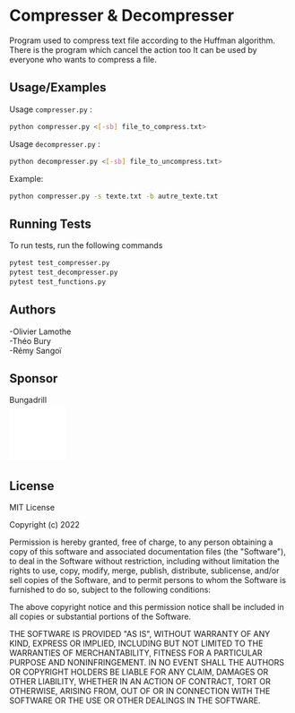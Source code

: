 
# Compresser & Decompresser

Program used to compress text file according to the Huffman algorithm.
There is the program which cancel the action too
It can be used by everyone who wants to compress a file. 


## Usage/Examples

Usage `compresser.py` :

```bash
python compresser.py <[-sb] file_to_compress.txt>
```
Usage `decompresser.py` :
```bash
python decompresser.py <[-sb] file_to_uncompress.txt>
```
Example:

```bash
python compresser.py -s texte.txt -b autre_texte.txt
```


## Running Tests

To run tests, run the following commands

```bash
pytest test_compresser.py
pytest test_decompresser.py
pytest test_functions.py
```


## Authors

-Olivier Lamothe  
-Théo Bury  
-Rémy Sangoï


## Sponsor

Bungadrill  
<a href="https://www.instagram.com/bungadrill" target="_blank"><img src="data/logo_BGD_fff.png" alt="Bungadrill" width="100"></a>


## License

MIT License

Copyright (c) 2022

Permission is hereby granted, free of charge, to any person obtaining a copy
of this software and associated documentation files (the "Software"), to deal
in the Software without restriction, including without limitation the rights
to use, copy, modify, merge, publish, distribute, sublicense, and/or sell
copies of the Software, and to permit persons to whom the Software is
furnished to do so, subject to the following conditions:

The above copyright notice and this permission notice shall be included in all
copies or substantial portions of the Software.

THE SOFTWARE IS PROVIDED "AS IS", WITHOUT WARRANTY OF ANY KIND, EXPRESS OR
IMPLIED, INCLUDING BUT NOT LIMITED TO THE WARRANTIES OF MERCHANTABILITY,
FITNESS FOR A PARTICULAR PURPOSE AND NONINFRINGEMENT. IN NO EVENT SHALL THE
AUTHORS OR COPYRIGHT HOLDERS BE LIABLE FOR ANY CLAIM, DAMAGES OR OTHER
LIABILITY, WHETHER IN AN ACTION OF CONTRACT, TORT OR OTHERWISE, ARISING FROM,
OUT OF OR IN CONNECTION WITH THE SOFTWARE OR THE USE OR OTHER DEALINGS IN THE
SOFTWARE.

